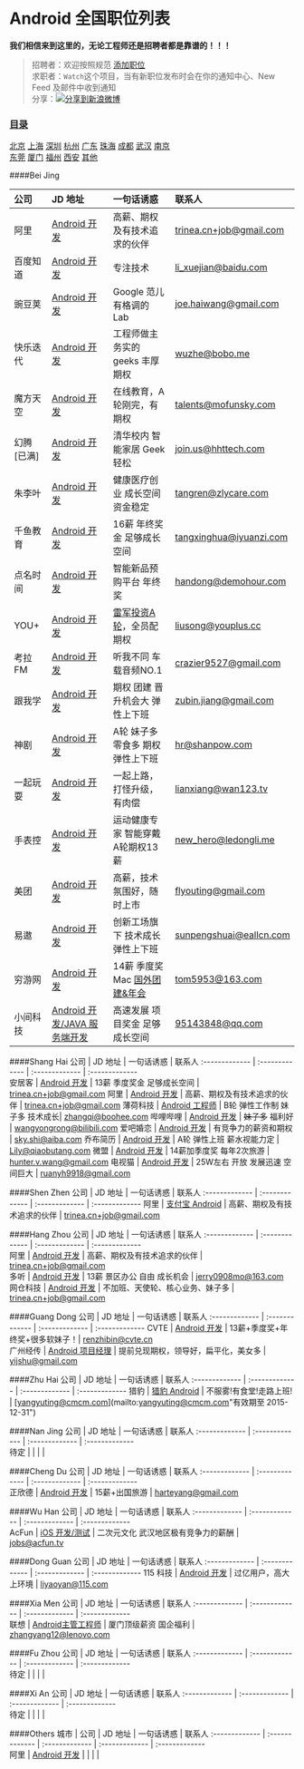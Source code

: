 Android 全国职位列表  
==========  
**我们相信来到这里的，无论工程师还是招聘者都是靠谱的！！！**  

> 招聘者：欢迎按照规范 [添加职位](https://github.com/android-cn/android-recruitment/wiki "查看职位添加步骤和规范")  
> 求职者：`Watch`这个项目，当有新职位发布时会在你的通知中心、New Feed 及邮件中收到通知  
> 分享：<a href="http://service.weibo.com/share/share.php?url=https%3A%2F%2Fgithub.com%2Fandroid-cn%2Fandroid-jobs
&title=%E8%BF%99%E9%87%8C%E6%98%AF+Android+%E8%87%AA%E5%B7%B1%E7%9A%84%E6%8B%9B%E8%81%98%E5%8C%BA%E5%9F%9F%EF%BC%8C%E8%BF%99%E9%87%8C%E6%9C%89%E6%9C%80%E9%85%B7%E6%9C%80+Geek+%E7%9A%84%E8%81%8C%E4%BD%8D%EF%BC%8C%E8%BF%99%E9%87%8C%E6%9C%89%E4%BD%A0%E6%83%B3%E8%A6%81%E5%92%8C%E7%AD%89%E4%BD%A0%E7%9A%84%E4%BA%BA%EF%BC%81%E6%AC%A2%E8%BF%8E%E6%B7%BB%E5%8A%A0%E6%96%B0%E7%9A%84%E6%8B%9B%E8%81%98%E8%81%8C%E4%BD%8D+%40Trinea+&appkey=1657413438&searchPic=true" target="_blank" title="分享到新浪微博" style="width:100%"><img src="http://farm8.staticflickr.com/7342/13103239365_e5cd37fbac_o.png" title="分享到新浪微博"/>  

### 目录
[北京](https://github.com/android-cn/android-jobs#bei-jing)  [上海](https://github.com/android-cn/android-jobs#shang-hai)  [深圳](https://github.com/android-cn/android-jobs#shen-zhen)  [杭州](https://github.com/android-cn/android-jobs#hang-zhou)  [广东](https://github.com/android-cn/android-jobs#guang-dong)  [珠海](https://github.com/android-cn/android-jobs#zhu-hai)  [成都](https://github.com/android-cn/android-jobs#cheng-du)  [武汉](https://github.com/android-cn/android-jobs#wu-han)  [南京](https://github.com/android-cn/android-jobs#nan-jing)  
[东莞](https://github.com/android-cn/android-jobs#dong-guan)  [厦门](https://github.com/android-cn/android-jobs#xia-men)  [福州](https://github.com/android-cn/android-jobs#fu-zhou)  [西安](https://github.com/android-cn/android-jobs#xi-an)  [其他](https://github.com/android-cn/android-jobs#others)  

####Bei Jing

公司  | JD 地址 | 一句话诱惑 | 联系人
:------------- | :------------- | :-------------  | :-------------
阿里 | [Android 开发](https://github.com/android-cn/android-jobs/blob/master/%E5%8C%97%E4%BA%AC--JD/%E9%98%BF%E9%87%8C%20Android.md) | 高薪、期权及有技术追求的伙伴 | [trinea.cn+job@gmail.com](mailto:trinea.cn+job@gmail.com "有效期至 2015-12-31")
百度知道 | [Android 开发](https://github.com/android-cn/android-jobs/blob/master/%E5%8C%97%E4%BA%AC--JD/%E7%99%BE%E5%BA%A6%E7%9F%A5%E9%81%93%20Android.md) | 专注技术 | [li_xuejian@baidu.com](mailto:li_xuejian@baidu.com "有效期至 2015-12-31")
豌豆荚 | [Android 开发](https://github.com/android-cn/android-jobs/blob/master/%E5%8C%97%E4%BA%AC--JD/%E8%B1%8C%E8%B1%86%E8%8D%9A%20Android.md) | Google 范儿有格调的 Lab | [joe.haiwang@gmail.com](mailto:joe.haiwang@gmail.com "有效期至 2015-12-31")
快乐迭代 | [Android 开发](https://github.com/android-cn/android-jobs/blob/master/%E5%8C%97%E4%BA%AC--JD/快乐迭代-Android.md) | 工程师做主 务实的geeks 丰厚期权 | [wuzhe@bobo.me](mailto:wuzhe@bobo.me "有效期至 2015-12-31")
魔方天空 | [Android 开发](https://github.com/android-cn/android-jobs/blob/master/北京--JD/魔方天空%20Android.md) | 在线教育，A轮刚完，有期权 | [talents@mofunsky.com](mailto:talents@mofunsky.com  "有效期至 2015-7-31")
幻腾[已满] | [Android 开发](https://github.com/android-cn/android-jobs/blob/master/北京--JD/幻腾智能%20Android.md) | 清华校内 智能家居 Geek轻松| [join.us@hhttech.com](mailto:join.us@hhttech.com "有效期至 2014-12-31")  
朱李叶 | [Android 开发](https://github.com/tangren03/android-jobs/blob/master/%E5%8C%97%E4%BA%AC--JD/%E6%9C%B1%E6%9D%8E%E5%8F%B6%20Android.md) | 健康医疗创业 成长空间 资金稳定 | [tangren@zlycare.com](mailto:tangren@zlycare.com "有效期至 2015-12-31")
千鱼教育 | [Android 开发](https://github.com/android-cn/android-jobs/blob/master/%E5%8C%97%E4%BA%AC--JD/%E5%8D%83%E9%B1%BC%E6%95%99%E8%82%B2%20Android.md) | 16薪 年终奖金 足够成长空间 | [tangxinghua@iyuanzi.com](mailto:tangxinghua@iyuanzi.com "有效期至 2014-12-31")
点名时间 | [Android 开发](https://github.com/android-cn/android-jobs/blob/master/%E5%8C%97%E4%BA%AC--JD/%E7%82%B9%E5%90%8D%E6%97%B6%E9%97%B4%20Android.md) | 智能新品预购平台 年终奖  | [handong@demohour.com](mailto:handong@demohour.com "有效期至 2014-12-31")
YOU+ | [Android 开发](https://github.com/android-cn/android-jobs/blob/master/%E5%8C%97%E4%BA%AC--JD/YOU%2B%20Android.md) | [雷军投资A轮](http://weibo.com/1749127163/Bykq35t22)，全员配期权  | [liusong@youplus.cc](mailto:liusong@youplus.cc "有效期至 2015-07-31")
考拉FM | [Android 开发](https://github.com/android-cn/android-jobs/blob/master/%E5%8C%97%E4%BA%AC--JD/%E8%80%83%E6%8B%89FM%20Android.md) | 听我不同 车载音频NO.1  | [crazier9527@gmail.com](mailto:crazier9527@gmail.com "有效期至 2015-12-31")
跟我学 | [Android 开发](https://github.com/android-cn/android-jobs/blob/master/%E5%8C%97%E4%BA%AC--JD/%E8%B7%9F%E6%88%91%E5%AD%A6%20Android.md) | 期权 团建 晋升机会大 弹性上下班| [zubin.jiang@gmail.com](mailto:zubin.jiang@gmail.com "有效期至 2014-12-31")
神剧 | [Android 开发](https://github.com/android-cn/android-jobs/blob/master/%E5%8C%97%E4%BA%AC--JD/%E7%A5%9E%E5%89%A7%20Android.md) | A轮 妹子多 零食多 期权 弹性上下班 | [hr@shanpow.com](mailto:hr@shanpow.com "有效期至2015-12-31")
一起玩耍 | [Android 开发](https://github.com/android-cn/android-jobs/blob/master/%E5%8C%97%E4%BA%AC--JD/%E4%B8%80%E8%B5%B7%E7%8E%A9%E8%80%8D%20Android.md) | 一起上路，打怪升级，有肉偿 | [lianxiang@wan123.tv](mailto:lianxiang@wan123.tv "有效期至 2015-12-31")
手表控 | [Android 开发](https://github.com/android-cn/android-jobs/blob/master/%E5%8C%97%E4%BA%AC--JD/%E6%89%8B%E8%A1%A8%E6%8E%A7%EF%BC%88%E4%B9%90%E5%8A%A8%E5%8A%9B%EF%BC%89%20Android.md) | 运动健康专家 智能穿戴 A轮期权13薪 | [new_hero@ledongli.me](mailto:new_hero@ledongli.me "有效期至 2015-12-31")
美团 | [Android 开发](https://github.com/android-cn/android-jobs/blob/master/%E5%8C%97%E4%BA%AC--JD/%E7%BE%8E%E5%9B%A2%20Android.md) | 高薪，技术氛围好，随时上市 | [flyouting@gmail.com](mailto:flyouting@gmail.com "有效期至 2015-12-31")
易遨 | [Android 开发](https://github.com/android-cn/android-jobs/blob/master/%E5%8C%97%E4%BA%AC--JD/%E6%98%93%E9%81%A8%20-%20Android.md) | 创新工场旗下 技术成长 弹性上下班 | [sunpengshuai@eallcn.com](mailto:sunpengshuai@eallcn.com "有效期至 2015-12-31")
穷游网 | [Android 开发](https://github.com/android-cn/android-jobs/blob/master/%E5%8C%97%E4%BA%AC--JD/%E7%A9%B7%E6%B8%B8%E7%BD%91%20Android.md) | 14薪 季度奖 Mac [国外团建&年会](http://v.youku.com/v_show/id_XODg3MTkzMzY0.html?from=y1.2-1-94.3.1-1.1-1-1-0)| [tom5953@163.com](mailto:tom5953@163.com "有效期至 2015-12-31")
小间科技 | [Android 开发/JAVA 服务端开发](https://github.com/ltzMaxwell/android-jobs/blob/master/%E5%8C%97%E4%BA%AC--JD/%E5%B0%8F%E9%97%B4%E7%A7%91%E6%8A%80%20Android:JAVA%20%E6%9C%8D%E5%8A%A1%E7%AB%AF.md) | 高速发展 项目奖金 足够成长空间 | [95143848@qq.com](mailto:trinea.cn+job@gmail.com "有效期至 2015-12-31")

####Shang Hai
公司  | JD 地址 | 一句话诱惑 | 联系人
:------------- | :------------- | :-------------  | :-------------  
安居客 | [Android 开发](https://github.com/android-cn/android-jobs/blob/master/%E4%B8%8A%E6%B5%B7--JD/%E5%AE%89%E5%B1%85%E5%AE%A2%20Android.md) | 13薪 季度奖金 足够成长空间 | [trinea.cn+job@gmail.com](mailto:trinea.cn+job@gmail.com "有效期至 2014-12-31")
阿里 | [Android 开发](https://github.com/android-cn/android-jobs/blob/master/%E4%B8%8A%E6%B5%B7--JD/%E9%98%BF%E9%87%8C%20Android.md) | 高薪、期权及有技术追求的伙伴 | [trinea.cn+job@gmail.com](mailto:trinea.cn+job@gmail.com "有效期至 2015-12-31")
薄荷科技 | [Android 工程师](https://github.com/android-cn/android-jobs/blob/master/%E4%B8%8A%E6%B5%B7--JD/%E8%96%84%E8%8D%B7%20Android.md) | B轮 弹性工作制 妹子多 技术成长| [zhangqi@boohee.com](mailto:zhangqi@boohee.com "有效期至 2015-12-31")
哔哩哔哩 | [Android 开发](https://github.com/android-cn/android-jobs/blob/master/%E4%B8%8A%E6%B5%B7--JD/bilibili%20Android.md) | <s>妹子多</s> 福利好 | [wangyongrong@bilibili.com](mailto:wangyongrong@bilibili.com "有效期至 2014-12-31")
爱吧婚恋 | [Android 开发](https://github.com/android-cn/android-jobs/blob/master/%E4%B8%8A%E6%B5%B7--JD/%E7%88%B1%E5%90%A7%E5%A9%9A%E6%81%8B%20Android.md) | 有竞争力的薪资和期权 | [sky.shi@aiba.com](mailto:sky.shi@aiba.com "有效期至 2014-12-31")
乔布简历 | [Android 开发](https://github.com/android-cn/android-jobs/blob/master/%E4%B8%8A%E6%B5%B7--JD/%E4%B9%94%E5%B8%83%E7%AE%80%E5%8E%86%20Android.md) | A轮 弹性上班 薪水视能力定 | [Lily@qiaobutang.com](mailto:Lily@qiaobutang.com "有效期至 2015-12-31")
微盟 | [Android 开发](https://github.com/android-cn/android-jobs/blob/master/%E4%B8%8A%E6%B5%B7--JD/%E5%BE%AE%E7%9B%9FWeimob%20Android.md) | 14薪加季度奖 每年2次旅游 | [hunter.v.wang@gmail.com](mailto:hunter.v.wang@gmail.com "有效期至 2015-12-31")
电视猫 | [Android 开发](https://github.com/android-cn/android-jobs/blob/master/%E4%B8%8A%E6%B5%B7--JD/%E7%94%B5%E8%A7%86%E7%8C%AB%E5%85%AC%E5%8F%B8%20Android.md) | 25W左右 开放 发展迅速 空间巨大 | [ruanyh9918@gmail.com](mailto:ruanyh9918@gmail.com "有效期至 2015-12-31")

####Shen Zhen
公司  | JD 地址 | 一句话诱惑 | 联系人
:------------- | :------------- | :-------------  | :-------------
阿里 | [支付宝 Android](https://github.com/android-cn/android-jobs/blob/master/%E6%B7%B1%E5%9C%B3--JD/%E9%98%BF%E9%87%8C%20Android.md) | 高薪、期权及有技术追求的伙伴 | [trinea.cn+job@gmail.com](mailto:trinea.cn+job@gmail.com "有效期至 2015-12-31")

####Hang Zhou
公司  | JD 地址 | 一句话诱惑 | 联系人
:------------- | :------------- | :-------------  | :-------------  
阿里 | [Android 开发](https://github.com/android-cn/android-jobs/blob/master/%E6%9D%AD%E5%B7%9E--JD/%E9%98%BF%E9%87%8C%20Android.md) | 高薪、期权及有技术追求的伙伴 | [trinea.cn+job@gmail.com](mailto:trinea.cn+job@gmail.com "有效期至 2015-12-31")  
多听 | [Android 开发](http://www.lagou.com/jobs/95475.html) | 13薪 景区办公 自由 成长机会 | [jerry0908mo@163.com](mailto:jerry0908mo@163.com "有效期至 2015-12-31")  
网仓科技 | [Android 开发](https://github.com/android-cn/android-jobs/blob/master/%E6%9D%AD%E5%B7%9E--JD/%E7%BD%91%E4%BB%93%E7%A7%91%E6%8A%80%20Android.md) | 不加班、天使轮、核心业务、妹子多 | [trinea.cn+job@gmail.com](mailto:trinea.cn+job@gmail.com "有效期至 2015-12-31")

####Guang Dong
公司  | JD 地址 | 一句话诱惑 | 联系人
:------------- | :------------- | :-------------  | :-------------
CVTE | [Android 开发](http://hr.cvte.cn/android%E5%BA%94%E7%94%A8%E5%BC%80%E5%8F%91%E5%B7%A5%E7%A8%8B%E5%B8%88/) | 13薪+季度奖+年终奖+很多软妹子！| [renzhibin@cvte.cn](mailto:renzhibin@cvte.cn "有效期至 2014-12-31")  
广州经传 | [Android 项目经理](https://github.com/android-cn/android-jobs/blob/master/%E5%B9%BF%E5%B7%9E--JD/%E5%B9%BF%E5%B7%9E%E7%BB%8F%E4%BC%A0%20Android.md) | 提前兑现期权，领导好，扁平化，美女多 | [yijshu@gmail.com](mailto:yijshu@gmail.com "有效期至 2015-12-31")  

####Zhu Hai
公司  | JD 地址 | 一句话诱惑 | 联系人
:------------- | :------------- | :-------------  | :-------------
猎豹 | [猎豹 Android](https://github.com/android-cn/android-jobs/blob/master/%E7%8F%A0%E6%B5%B7--JD/CMCM%20Android.md) | 不服雾!有食堂!走路上班! | [yangyuting@cmcm.com](mailto:yangyuting@cmcm.com"有效期至 2015-12-31")  

####Nan Jing
公司  | JD 地址 | 一句话诱惑 | 联系人
:------------- | :------------- | :-------------  | :-------------  
待定 |  |  |  |  

####Cheng Du
公司  | JD 地址 | 一句话诱惑 | 联系人
:------------- | :------------- | :-------------  | :-------------  
正欣德 | [Android 开发](https://github.com/android-cn/android-jobs/blob/master/%E6%88%90%E9%83%BD--JD/%E6%AD%A3%E6%AC%A3%E5%BE%B7%20Android.md) | 15薪+出国旅游 | [harteyang@gmail.com](mailto:harteyang@gmail.com "有效期至 2015-01-31")  

####Wu Han
公司  | JD 地址 | 一句话诱惑 | 联系人
:------------- | :------------- | :-------------  | :-------------  
AcFun | [iOS 开发/测试](https://github.com/android-cn/android-jobs/blob/master/%E6%AD%A6%E6%B1%89--JD/AcFun%20iOS.md) | 二次元文化 武汉地区极有竞争力的薪酬 | [jobs@acfun.tv](mailto:jobs@acfun.tv "有效期至 2014-12-31")

####Dong Guan
公司  | JD 地址 | 一句话诱惑 | 联系人
:------------- | :------------- | :-------------  | :-------------
115 科技 | [Android 开发](https://github.com/android-cn/android-jobs/blob/master/%E5%B9%BF%E5%B7%9E--JD/115%E7%A7%91%E6%8A%80%20Android.md) | 过亿用户，高大上环境 | [liyaoyan@115.com](mailto:liyaoyan@115.com)   

####Xia Men
公司  | JD 地址 | 一句话诱惑 | 联系人
:------------- | :------------- | :-------------  | :-------------  
联想 | [Android主管工程师](https://github.com/android-cn/android-jobs/blob/master/%E5%8E%A6%E9%97%A8--JD/%E8%81%94%E6%83%B3%20Android.md) | 厦门顶级薪资 国企福利 | [zhangyang12@lenovo.com](mailto:zhangyang12@lenovo.com "有效期至 2015-12-31")

####Fu Zhou
公司  | JD 地址 | 一句话诱惑 | 联系人
:------------- | :------------- | :-------------  | :-------------  
待定 |  |  |  |

####Xi An
公司  | JD 地址 | 一句话诱惑 | 联系人
:------------- | :------------- | :-------------  | :-------------  
待定 |  |  |  |

####Others
城市 | 公司  | JD 地址 | 一句话诱惑 | 联系人
:------------- | :------------- | :------------- | :-------------  | :-------------  
阿里 | [Android 开发](https://github.com/android-cn/android-jobs/blob/master/%E5%85%B6%E4%BB%96--JD/%E9%98%BF%E9%87%8C%20Android.md) |  |  |  |
